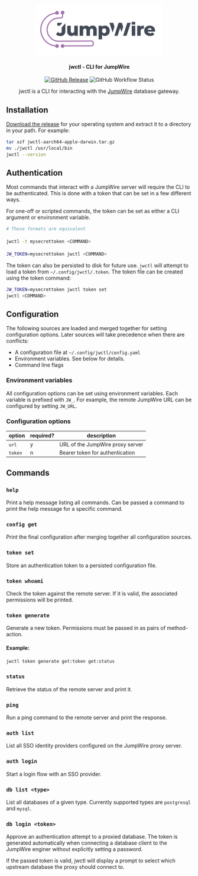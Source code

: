 <div align="center">

[![JumpWire](./images/jumpwire-logo.png)](https://jumpwire.io)

#### jwctl - CLI for JumpWire

<!-- Badges - Start -->
[![GitHub Release](https://img.shields.io/github/v/release/extragoodlabs/jwctl?style=flat-square&label=version)](https://github.com/extragoodlabs/jwctl/releases/latest)
![GitHub Workflow Status](https://img.shields.io/github/actions/workflow/status/extragoodlabs/jwctl/shipit.yaml?style=flat-square&label=CI)
<!-- Badges - End -->

jwctl is a CLI for interacting with the [JumpWire](https://github.com/extragoodlabs/jumpwire) database gateway.

</div>

## Installation

[Download the release](https://github.com/extragoodlabs/jwctl/releases/latest) for your operating system and extract it to a directory in your path. For example:
```bash
tar xzf jwctl-aarch64-apple-darwin.tar.gz
mv ./jwctl /usr/local/bin
jwctl --version
```

## Authentication

Most commands that interact with a JumpWire server will require the CLI to be authenticated. This is done with a token that can be set in a few different ways.

For one-off or scripted commands, the token can be set as either a CLI argument or environment variable.

```bash
# These formats are equivalent

jwctl -t mysecrettoken <COMMAND>

JW_TOKEN=mysecrettoken jwctl <COMMAND>
```

The token can also be persisted to disk for future use. `jwctl` will attempt to load a token from `~/.config/jwctl/.token`. The token file can be created using the token command:

```bash
JW_TOKEN=mysecrettoken jwctl token set
jwctl <COMMAND>
```

## Configuration

The following sources are loaded and merged together for setting configuration options. Later sources will take precedence when there are conflicts:

- A configuration file at `~/.config/jwctl/config.yaml`
- Environment variables. See below for details.
- Command line flags

### Environment variables

All configuration options can be set using environment variables. Each variable is prefixed with `JW_`. For example, the remote JumpWire URL can be configured by setting `JW_URL`.

### Configuration options

| option | required? | description |
| --- | --- | --- |
| `url` | y | URL of the JumpWire proxy server |
| `token` | n | Bearer token for authentication |

## Commands

### `help`

Print a help message listing all commands. Can be passed a command to print the help message for a specific command.

### `config get`

Print the final configuration after merging together all configuration sources.

### `token set`

Store an authentication token to a persisted configuration file.

### `token whoami`

Check the token against the remote server. If it is valid, the associated permissions will be printed.

### `token generate`

Generate a new token. Permissions must be passed in as pairs of method-action.

#### Example:

```bash
jwctl token generate get:token get:status
```

### `status`

Retrieve the status of the remote server and print it.

### `ping`

Run a ping command to the remote server and print the response.

### `auth list`

List all SSO identity providers configured on the JumpWire proxy server.

### `auth login`

Start a login flow with an SSO provider.

### `db list <type>`

List all databases of a given type. Currently supported types are `postgresql` and `mysql`.

### `db login <token>`

Approve an authentication attempt to a proxied database. The token is generated automatically when connecting a database client to the JumpWire enginer without explicitly setting a password.

If the passed token is valid, jwctl will display a prompt to select which upstream database the proxy should connect to.
